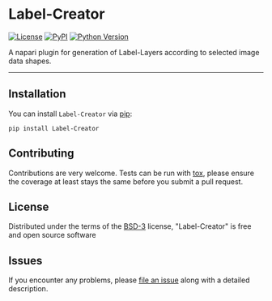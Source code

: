 # Label-Creator

[![License](https://img.shields.io/pypi/l/napari-medical-image-formats.svg?color=green)](https://github.com/MBPhys/Label-Creator/raw/master/LICENSE)
[![PyPI](https://img.shields.io/pypi/v/Label-Creator.svg?color=green)](https://pypi.org/project/Label-Creator)
[![Python Version](https://img.shields.io/pypi/pyversions/Label-Creator.svg?color=green)](https://python.org)


A napari plugin for generation of Label-Layers according to selected image data shapes.

----------------------------------

## Installation

You can install `Label-Creator` via [pip]:

    pip install Label-Creator

## Contributing

Contributions are very welcome. Tests can be run with [tox], please ensure
the coverage at least stays the same before you submit a pull request.

## License

Distributed under the terms of the [BSD-3] license,
"Label-Creator" is free and open source software

## Issues

If you encounter any problems, please [file an issue] along with a detailed description.

[napari]: https://github.com/napari/napari
[Cookiecutter]: https://github.com/audreyr/cookiecutter
[@napari]: https://github.com/napari
[MIT]: http://opensource.org/licenses/MIT
[BSD-3]: http://opensource.org/licenses/BSD-3-Clause
[GNU GPL v3.0]: http://www.gnu.org/licenses/gpl-3.0.txt
[GNU LGPL v3.0]: http://www.gnu.org/licenses/lgpl-3.0.txt
[Apache Software License 2.0]: http://www.apache.org/licenses/LICENSE-2.0
[Mozilla Public License 2.0]: https://www.mozilla.org/media/MPL/2.0/index.txt
[cookiecutter-napari-plugin]: https://github.com/napari/cookiecutter-napari-plugin
[file an issue]: https://github.com/MBPhys/Label-Creator/issues
[napari]: https://github.com/napari/napari
[tox]: https://tox.readthedocs.io/en/latest/
[pip]: https://pypi.org/project/pip/
[PyPI]: https://pypi.org/
